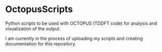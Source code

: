 # OctopusScripts
Python scripts to be used with OCTOPUS (TDDFT code) for analysis and visualization of the output.

I am currently in the process of uploading my scripts and creating documentation for this repository.
